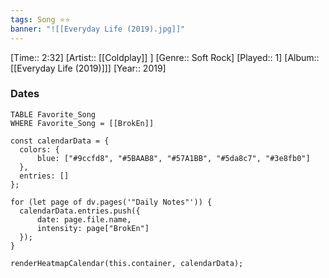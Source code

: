 ```yaml
---
tags: Song ⭐⭐ 
banner: "![[Everyday Life (2019).jpg]]"
---
```

[Time:: 2:32]
[Artist:: [[Coldplay]] ]
[Genre:: Soft Rock]
[Played:: 1]
[Album:: [[Everyday Life (2019)]]]
[Year:: 2019]
### Dates
````dataview
TABLE Favorite_Song
WHERE Favorite_Song = [[BrokEn]]
````
  ```dataviewjs
const calendarData = { 
	colors: { 
		blue: ["#9ccfd8", "#5BAAB8", "#57A1BB", "#5da8c7", "#3e8fb0"] 
	}, 
	entries: [] 
}; 

for (let page of dv.pages('"Daily Notes"')) { 
	calendarData.entries.push({ 
		date: page.file.name, 
		intensity: page["BrokEn"]
	}); 
} 

renderHeatmapCalendar(this.container, calendarData);
```
